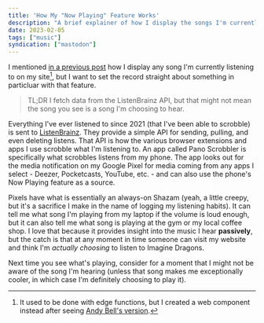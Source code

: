 ```yaml
---
title: 'How My "Now Playing" Feature Works'
description: "A brief explainer of how I display the songs I'm currently listening to."
date: 2023-02-05
tags: ["music"]
syndication: ["mastodon"]
---
```


I mentioned [in a previous post](/2022/07/28/redesign-2022/#see-what's-playing-now) how I display any song I'm currently listening to on my site[^1], but I want to set the record straight about something in particluar with that feature.

> TL;DR I fetch data from the ListenBrainz API, but that might not mean the song you see is a song I'm choosing to hear.

Everything I've ever listened to since 2021 (that I've been able to scrobble) is sent to [ListenBrainz](https://listenbrainz.org/user/actionhamilton/). They provide a simple API for sending, pulling, and even deleting listens. That API is how the various browser extensions and apps I use scrobble what I'm listening to. An app called Pano Scrobbler is specifically what scrobbles listens from my phone. The app looks out for the media notification on my Google Pixel for media coming from any apps I select - Deezer, Pocketcasts, YouTube, etc. - and can also use the phone's Now Playing feature as a source.

Pixels have what is essentially an always-on Shazam (yeah, a little creepy, but it's a sacrifice I make in the name of logging my listening habits). It can tell me what song I'm playing from my laptop if the volume is loud enough, but it can also tell me what song is playing at the gym or my local coffee shop. I love that because it provides insight into the music I hear **passively**, but the catch is that at any moment in time someone can visit my website and think I'm _actually choosing_ to listen to Imagine Dragons.

Next time you see what's playing, consider for a moment that I might not be aware of the song I'm hearing (unless that song makes me exceptionally cooler, in which case I'm definitely choosing to play it).

[^1]: It used to be done with edge functions, but I created a web component instead after seeing [Andy Bell's version](https://andy-bell.co.uk/).
